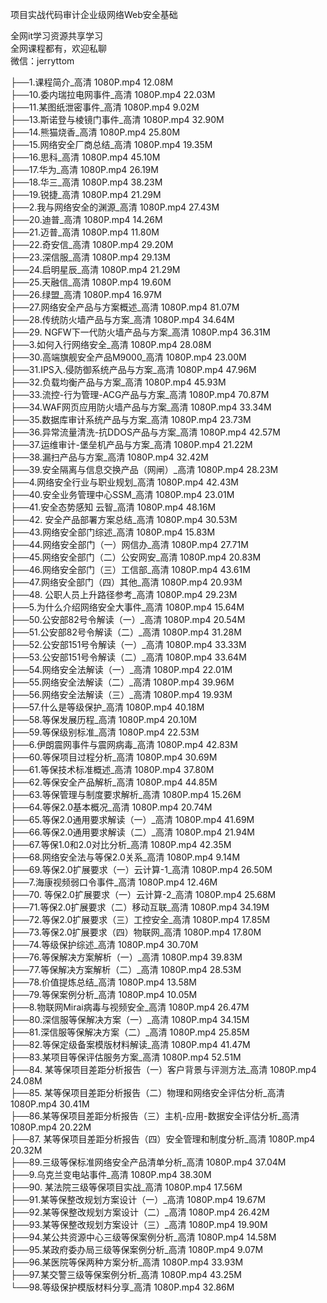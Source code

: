 项目实战代码审计企业级网络Web安全基础

全网it学习资源共享学习<br>全网课程都有，欢迎私聊<br>微信：jerryttom<br>

├──1.课程简介_高清 1080P.mp4 12.08M<br> ├──10.委内瑞拉电网事件_高清 1080P.mp4 22.03M<br> ├──11.某图纸泄密事件_高清 1080P.mp4 9.02M<br> ├──13.斯诺登与棱镜门事件_高清 1080P.mp4 32.90M<br> ├──14.熊猫烧香_高清 1080P.mp4 25.80M<br> ├──15.网络安全厂商总结_高清 1080P.mp4 19.35M<br> ├──16.思科_高清 1080P.mp4 45.10M<br> ├──17.华为_高清 1080P.mp4 26.19M<br> ├──18.华三_高清 1080P.mp4 38.23M<br> ├──19.锐捷_高清 1080P.mp4 21.29M<br> ├──2.我与网络安全的渊源_高清 1080P.mp4 27.43M<br> ├──20.迪普_高清 1080P.mp4 14.26M<br> ├──21.迈普_高清 1080P.mp4 11.80M<br> ├──22.奇安信_高清 1080P.mp4 29.20M<br> ├──23.深信服_高清 1080P.mp4 29.13M<br> ├──24.启明星辰_高清 1080P.mp4 21.29M<br> ├──25.天融信_高清 1080P.mp4 19.60M<br> ├──26.绿盟_高清 1080P.mp4 16.97M<br> ├──27.网络安全产品与方案概述_高清 1080P.mp4 81.07M<br> ├──28.传统防火墙产品与方案_高清 1080P.mp4 34.64M<br> ├──29. NGFW下一代防火墙产品与方案_高清 1080P.mp4 36.31M<br> ├──3.如何入行网络安全_高清 1080P.mp4 28.08M<br> ├──30.高端旗舰安全产品M9000_高清 1080P.mp4 23.00M<br> ├──31.IPS入.侵防御系统产品与方案_高清 1080P.mp4 47.96M<br> ├──32.负载均衡产品与方案_高清 1080P.mp4 45.93M<br> ├──33.流控-行为管理-ACG产品与方案_高清 1080P.mp4 70.87M<br> ├──34.WAF网页应用防火墙产品与方案_高清 1080P.mp4 33.34M<br> ├──35.数据库审计系统产品与方案_高清 1080P.mp4 23.73M<br> ├──36.异常流量清洗-抗DDOS产品与方案_高清 1080P.mp4 42.57M<br> ├──37.运维审计-堡垒机产品与方案_高清 1080P.mp4 21.22M<br> ├──38.漏扫产品与方案_高清 1080P.mp4 32.42M<br> ├──39.安全隔离与信息交换产品（网闸）_高清 1080P.mp4 28.23M<br> ├──4.网络安全行业与职业规划_高清 1080P.mp4 42.43M<br> ├──40.安全业务管理中心SSM_高清 1080P.mp4 23.01M<br> ├──41.安全态势感知 云智_高清 1080P.mp4 48.16M<br> ├──42. 安全产品部署方案总结_高清 1080P.mp4 30.53M<br> ├──43.网络安全部门综述_高清 1080P.mp4 15.83M<br> ├──44.网络安全部门（一）网信办_高清 1080P.mp4 27.71M<br> ├──45.网络安全部门（二）公安网安_高清 1080P.mp4 20.83M<br> ├──46.网络安全部门（三）工信部_高清 1080P.mp4 43.61M<br> ├──47.网络安全部门（四）其他_高清 1080P.mp4 20.93M<br> ├──48. 公职人员上升路径参考_高清 1080P.mp4 29.23M<br> ├──5.为什么介绍网络安全大事件_高清 1080P.mp4 15.64M<br> ├──50.公安部82号令解读（一）_高清 1080P.mp4 20.54M<br> ├──51.公安部82号令解读（二）_高清 1080P.mp4 31.28M<br> ├──52.公安部151号令解读（一）_高清 1080P.mp4 33.33M<br> ├──53.公安部151号令解读（二）_高清 1080P.mp4 33.64M<br> ├──54.网络安全法解读（一）_高清 1080P.mp4 22.01M<br> ├──55.网络安全法解读（二）_高清 1080P.mp4 39.96M<br> ├──56.网络安全法解读（三）_高清 1080P.mp4 19.93M<br> ├──57.什么是等级保护_高清 1080P.mp4 40.18M<br> ├──58.等保发展历程_高清 1080P.mp4 20.10M<br> ├──59.等保级别标准_高清 1080P.mp4 22.53M<br> ├──6.伊朗震网事件与震网病毒_高清 1080P.mp4 42.83M<br> ├──60.等保项目过程分析_高清 1080P.mp4 30.69M<br> ├──61.等保技术标准概述_高清 1080P.mp4 37.80M<br> ├──62.等保安全产品解析_高清 1080P.mp4 44.85M<br> ├──63.等保管理与制度要求解析_高清 1080P.mp4 15.26M<br> ├──64.等保2.0基本概况_高清 1080P.mp4 20.74M<br> ├──65.等保2.0通用要求解读（一）_高清 1080P.mp4 41.69M<br> ├──66.等保2.0通用要求解读（二）_高清 1080P.mp4 21.94M<br> ├──67.等保1.0和2.0对比分析_高清 1080P.mp4 42.35M<br> ├──68.网络安全法与等保2.0关系_高清 1080P.mp4 9.14M<br> ├──69.等保2.0扩展要求（一）云计算-1_高清 1080P.mp4 26.50M<br> ├──7.海康视频弱口令事件_高清 1080P.mp4 12.46M<br> ├──70. 等保2.0扩展要求（一）云计算-2_高清 1080P.mp4 25.68M<br> ├──71.等保2.0扩展要求（二）移动互联_高清 1080P.mp4 34.19M<br> ├──72.等保2.0扩展要求（三）工控安全_高清 1080P.mp4 17.85M<br> ├──73.等保2.0扩展要求（四）物联网_高清 1080P.mp4 17.80M<br> ├──74.等级保护综述_高清 1080P.mp4 30.70M<br> ├──76.等保解决方案解析（一）_高清 1080P.mp4 39.83M<br> ├──77.等保解决方案解析（二）_高清 1080P.mp4 28.53M<br> ├──78.价值提炼总结_高清 1080P.mp4 13.58M<br> ├──79.等保案例分析_高清 1080P.mp4 10.05M<br> ├──8.物联网Mirai病毒与视频安全_高清 1080P.mp4 26.47M<br> ├──80.深信服等保解决方案（一）_高清 1080P.mp4 34.15M<br> ├──81.深信服等保解决方案（二）_高清 1080P.mp4 25.85M<br> ├──82.等保定级备案模版材料解读_高清 1080P.mp4 41.47M<br> ├──83.某项目等保评估服务方案_高清 1080P.mp4 52.51M<br> ├──84. 某等保项目差距分析报告（一）客户背景与评测方法_高清 1080P.mp4 24.08M<br> ├──85. 某等保项目差距分析报告（二）物理和网络安全评估分析_高清 1080P.mp4 30.41M<br> ├──86.某等保项目差距分析报告（三）主机-应用-数据安全评估分析_高清 1080P.mp4 20.22M<br> ├──87. 某等保项目差距分析报告（四）安全管理和制度分析_高清 1080P.mp4 20.32M<br> ├──89.三级等保标准网络安全产品清单分析_高清 1080P.mp4 37.04M<br> ├──9.乌克兰变电站事件_高清 1080P.mp4 38.30M<br> ├──90. 某法院三级等保项目实战_高清 1080P.mp4 17.56M<br> ├──91.某等保整改规划方案设计（一）_高清 1080P.mp4 19.67M<br> ├──92.某等保整改规划方案设计（二）_高清 1080P.mp4 26.42M<br> ├──93.某等保整改规划方案设计（三）_高清 1080P.mp4 19.90M<br> ├──94.某公共资源中心三级等保案例分析_高清 1080P.mp4 14.58M<br> ├──95.某政府委办局三级等保案例分析_高清 1080P.mp4 9.07M<br> ├──96.某医院等保两种方案分析_高清 1080P.mp4 33.93M<br> ├──97.某交警三级等保案例分析_高清 1080P.mp4 43.25M<br> └──98.等级保护模版材料分享_高清 1080P.mp4 32.86M